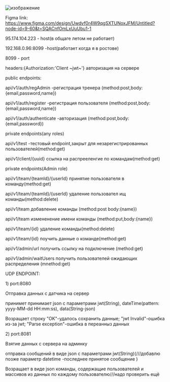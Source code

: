 ![изображение](https://github.com/user-attachments/assets/a982c195-5cbd-4be7-87d6-62c4e8049a11)

Figma link: https://www.figma.com/design/Uwdvf0r4W9qgSXTUNoxJFM/Untitled?node-id=9-60&t=SQACnfOmLxUuUbu1-1
<p>
95.174.104.223 - host(в общаге летом не работает)
<p>
192.168.0.96:8099 -host(работает когда я в ростове)
<p>
8099 - port  
<p>
headers:{Authorization:'Client ~jwt~'} авторизация на сервере
<p>
public endpoints:
<p>
api/v1/auth/regAdmin -регистрация тренера (method:post,body:{email,password,name})
<p>
api/v1/auth/register -регистрация пользователя (method:post,body:{email,password,name})
<p>
api/v1/auth/authenticate -авторизация (method:post,body:{email,password})
<p>
private endpoints(any roles)
<p>
api/v1/test -тестовый endpoint,закрыт для незарегистрированных пользователей(method:get)
<p>
api/v1/client/{uuid} ссылка на распрееленгие по командам(method:get)
<p>
private endpoints(Admin role)
<p>
api/v1/team/{teamId}/{userId} принятие пользователя в команду(method:get)
<p>
api/v1/team/{teamId}/{userId} удаление пользовател ищ команды(method:delete)
<p>
api/v1/team добавление команды (method:post body:{name})
<p>
api/v1/team измененение имени команды (method:put,body:{name})
<p>
api/v1/team/{id} удаление команды(method:delete)
<p>
api/v1/team/{id} поучить данные о команде(method:get)
<p>
api/v1/admin/url получить ссылку на подключение (method:get)
<p>
api/v1/admin/waitUsers получить пользователей ожидающих распределения (mnethod:get)
<p>
UDP ENDPOINT:
<p>
1) port:8080
<p>
Отправка данных с датчика на сервер
<p>
принимет принимает json с параметрами jwt(String), dateTime(pattern: yyyy-MM-dd HH:mm:ss), data(String-json)
<p>
Возращает строку "OK"-удалось сохранить данные; "jwt Invalid"-ошибка из-за jwt;  "Parse exception"-ошибка в переанныз  данных
<p>
2) port:8081
<p>
Взятие данных с сервера на админку
<p>
отправка сообщений в виде json с параметрами jwt(String)(///добавлю позже параметр datetime -последнее принятое сообщение )
<p>
Возращает  в виде json команды, содержащие пользователей и массивов из данных по каждому пользователю///надо проверить ещё
<p>


